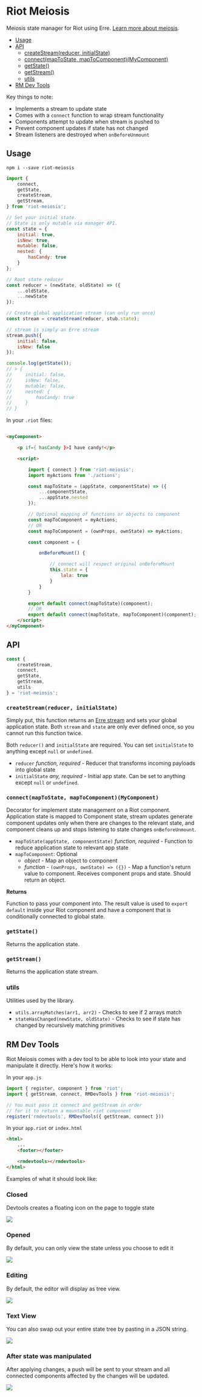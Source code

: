 # Riot Meiosis

Meiosis state manager for Riot using Erre. [Learn more about meiosis](http://RiotMeiosis.js.org).

* [Usage](#usage)
* [API](#api)
    * [createStream(reducer, initialState)](#createstreamreducer-initialstate)
    * [connect(mapToState, mapToComponent)(MyComponent)](#connectmaptostate-maptocomponentmycomponent)
    * [getState()](#getstate)
    * [getStream()](#getstream)
    * [utils](#utils)
* [RM Dev Tools](#rm-dev-tools)

Key things to note:
- Implements a stream to update state
- Comes with a `connect` function to wrap stream functionality
- Components attempt to update when stream is pushed to
- Prevent component updates if state has not changed
- Stream listeners are destroyed when `onBeforeUnmount`

## Usage

```
npm i --save riot-meiosis
```

```js
import {
    connect,
    getState,
    createStream,
    getStream,
} from 'riot-meiosis';

// Set your initial state.
// State is only mutable via manager API.
const state = {
    initial: true,
    isNew: true,
    mutable: false,
    nested: {
        hasCandy: true
    }
};

// Root state reducer
const reducer = (newState, oldState) => ({
    ...oldState,
    ...newState
});

// Create global application stream (can only run once)
const stream = createStream(reducer, stub.state);

// stream is simply an Erre stream
stream.push({
    initial: false,
    isNew: false
});

console.log(getState());
// > {
//     initial: false,
//     isNew: false,
//     mutable: false,
//     nested: {
//         hasCandy: true
//     }
// }

```

In your `.riot` files:
```html

<myComponent>

    <p if={ hasCandy }>I have candy!</p>

    <script>

        import { connect } from 'riot-meiosis';
        import myActions from './actions';

        const mapToState = (appState, componentState) => ({
            ...componentState,
            ...appState.nested
        });

        // Optional mapping of functions or objects to component
        const mapToComponent = myActions;
        // OR
        const mapToComponent = (ownProps, ownState) => myActions;

        const component = {

            onBeforeMount() {

                // connect will respect original onBeforeMount
                this.state = {
                    lala: true
                }
            }
        }

        export default connect(mapToState)(component);
        // OR
        export default connect(mapToState, mapToComponent)(component);
    </script>
</myComponent>
```

## API

```js
const {
    createStream,
    connect,
    getState,
    getStream,
    utils
} = 'riot-meiosis';
```


### `createStream(reducer, initialState)`

Simply put, this function returns an [Erre stream](https://github.com/GianlucaGuarini/erre#api) and sets your global application state. Both `stream` and `state` are only ever defined once, so you cannot run this function twice.

Both `reducer()` and `initialState` are required. You can set `initialState` to anything except `null` or `undefined`.

* `reducer` *function, required* - Reducer that transforms incoming payloads into global state
* `initialState` *any, required* - Initial app state. Can be set to anything except `null` or `undefined`.


### `connect(mapToState, mapToComponent)(MyComponent)`

Decorator for implement state management on a Riot component. Application state is mapped to Component state, stream updates generate component updates only when there are changes to the relevant state, and component cleans up and  stops listening to state changes `onBeforeUnmount`.

* `mapToState(appState, componentState)` *function, required* - Function to reduce application state to relevant app state
* `mapToComponent`: Optional
    - *object* - Map an object to component
    - *function* - `(ownProps, ownState) => ({})` - Map a function's return value to component. Receives component props and state. Should return an object.

**Returns**

Function to pass your component into. The result value is used to `export default` inside your Riot component and have a component that is conditionally connected to global state.



### `getState()`

Returns the application state.


### `getStream()`

Returns the application state stream.


### utils

Utilities used by the library.

* `utils.arrayMatches(arr1, arr2)` - Checks to see if 2 arrays match
* `stateHasChanged(newState, oldState)` - Checks to see if state has changed by recursively matching primitives


## RM Dev Tools

Riot Meiosis comes with a dev tool to be able to look into your state and manipulate it directly. Here's how it works:

In your `app.js`
```js
import { register, component } from 'riot';
import { getStream, connect, RMDevTools } from 'riot-meiosis';

// You must pass it connect and getStream in order
// for it to return a mountable riot component
register('rmdevtools', RMDevTools({ getStream, connect }))
```

In your `app.riot` or `index.html`
```html
<html>
    ...
    <footer></footer>

    <rmdevtools></rmdevtools>
</html>

```

Examples of what it should look like:

### Closed

Devtools creates a floating icon on the page to toggle state

![](screenshots/closed.png)

### Opened

By default, you can only view the state unless you choose to edit it

![](screenshots/open.png)

### Editing

By default, the editor will display as tree view.

![](screenshots/editing.png)

### Text View

You can also swap out your entire state tree by pasting in a JSON string.

![](screenshots/textview.png)

### After state was manipulated

After applying changes, a push will be sent to your stream and all connected components affected by the changes will be updated.

![](screenshots/statechanged.png)


